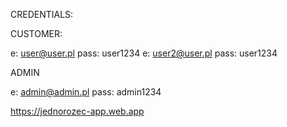 CREDENTIALS:

CUSTOMER:

e: user@user.pl pass: user1234
e: user2@user.pl pass: user1234

ADMIN

e: admin@admin.pl pass: admin1234

https://jednorozec-app.web.app
